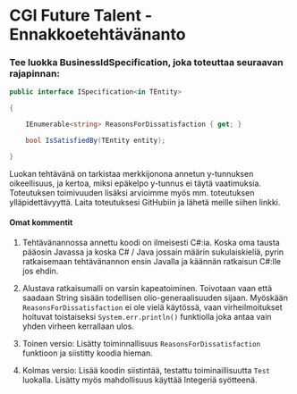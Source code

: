 # CGI Future Talent - Ennakkoetehtävänanto

### Tee luokka BusinessIdSpecification, joka toteuttaa seuraavan rajapinnan:

 
```c#
public interface ISpecification<in TEntity>

{

    IEnumerable<string> ReasonsForDissatisfaction { get; }

    bool IsSatisfiedBy(TEntity entity);

}
```
 

Luokan tehtävänä on tarkistaa merkkijonona annetun y-tunnuksen oikeellisuus, ja kertoa, miksi epäkelpo y-tunnus ei täytä vaatimuksia. Toteutuksen toimivuuden lisäksi arvioimme myös mm. toteutuksen ylläpidettävyyttä. Laita toteutuksesi GitHubiin ja lähetä meille siihen linkki.

#### Omat kommentit

1. Tehtävänannossa annettu koodi on ilmeisesti C#:ia. Koska oma tausta pääosin Javassa ja koska C# / Java jossain määrin sukulaiskieliä, pyrin ratkaisemaan tehtävänannon ensin Javalla ja käännän ratkaisun C#:lle jos ehdin.

2. Alustava ratkaisumalli on varsin kapeatoiminen. Toivotaan vaan että saadaan String sisään todellisen olio-generaalisuuden sijaan. Myöskään  
`ReasonsForDissatisfaction` ei ole vielä käytössä, vaan virheilmoitukset hoituvat toistaiseksi `System.err.println()` funktiolla joka antaa vain yhden virheen kerrallaan ulos.

3. Toinen versio: Lisätty toiminnallisuus `ReasonsForDissatisfaction` funktioon ja siistitty koodia hieman.

4. Kolmas versio: Lisää koodin siistintää, testattu toiminaillisuutta `Test` luokalla. Lisätty myös mahdollisuus käyttää Integeriä syötteenä.